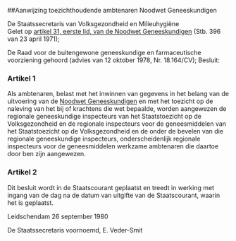 <meta http-equiv='Content-Type' content='text/html; charset=utf-8' />

##Aanwijzing toezichthoudende ambtenaren Noodwet Geneeskundigen

De Staatssecretaris van Volksgezondheid en Milieuhygiëne  
Gelet op [artikel 31, eerste lid, van de Noodwet Geneeskundigen](../../../../../../../wet/noodwet/geneeskundigen/BWBR0002758/README.md) (Stb. 396 van 23 april 1971);

De Raad voor de buitengewone geneeskundige en farmaceutische voorziening gehoord (advies van 12 oktober 1978, Nr. 18.164/CV);
Besluit:    

### Artikel  1  

Als ambtenaren, belast met het inwinnen van gegevens in het belang van de uitvoering van de [Noodwet Geneeskundigen](../../../../../../../wet/noodwet/geneeskundigen/BWBR0002758/README.md) en met het toezicht op de naleving van het bij of krachtens die wet bepaalde, worden aangewezen de regionale geneeskundige inspecteurs van het Staatstoezicht op de Volksgezondheid en de regionale inspecteurs voor de geneesmiddelen van het Staatstoezicht op de Volksgezondheid en de onder de bevelen van die regionale geneeskundige inspecteurs, onderscheidenlijk regionale inspecteurs voor de geneesmiddelen werkzame ambtenaren die daartoe door ben zijn aangewezen. 

### Artikel  2  

Dit besluit wordt in de Staatscourant geplaatst en treedt in werking met ingang van de dag na de datum van uitgifte van de Staatscourant, waarin het is geplaatst. 

Leidschendam 
26 september 1980    

De 
Staatssecretaris voornoemd,
E.  Veder-Smit      

